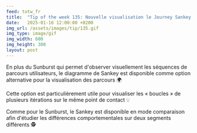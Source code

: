 ```yaml
---
feed: totw_fr
title:  "Tip of the week 135: Nouvelle visualisation le Journey Sankey !"
date:   2025-01-16 12:00:00 +0200
img_url: /assets/images/tip/135.gif
img_type: image/gif
img_width: 600
img_height: 300
layout: post
---
```


En plus du Sunburst qui permet d'observer visuellement les séquences de parcours utilisateurs, le diagramme de Sankey est disponible comme option alternative pour la visualisation des parcours 🌍  

Cette option est particulièrement utile pour visualiser les « boucles » de plusieurs itérations sur le même point de contact 💡  

Comme pour le Sunburst, le Sankey est disponible en mode comparaison afin d'étudier les différences comportementales sur deux segments différents 🕵️
